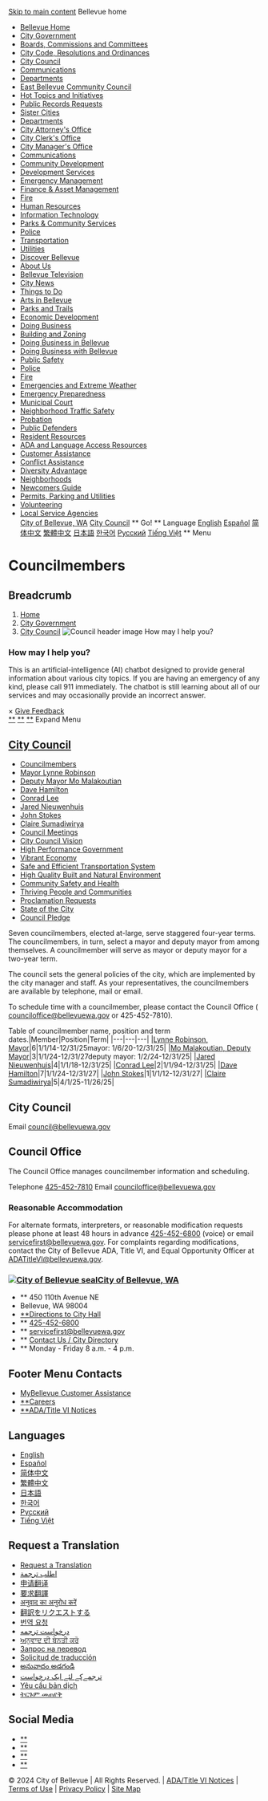  [Skip to main content](https://bellevuewa.gov/city-government/city-council/councilmembers/)  Bellevue home 

 *  [Bellevue Home](https://bellevuewa.gov/) 
 *  [City Government](https://bellevuewa.gov/city-government)  
   *  [Boards, Commissions and Committees](https://bellevuewa.gov/city-government/boards-commissions-and-committees) 
   *  [City Code, Resolutions and Ordinances](https://bellevuewa.gov/city-government/departments/development/codes-and-guidelines) 
   *  [City Council](https://bellevuewa.gov/city-government/city-council) 
   *  [Communications](https://bellevuewa.gov/city-government/departments/city-managers-office/communications) 
   *  [Departments](https://bellevuewa.gov/city-government/departments) 
   *  [East Bellevue Community Council](https://bellevuewa.gov/city-government/east-bellevue-community-council) 
   *  [Hot Topics and Initiatives](https://bellevuewa.gov/discover-bellevue/about-us/hot-topics-initiatives) 
   *  [Public Records Requests](https://bellevuewa.gov/city-government/Public-Records-Requests) 
   *  [Sister Cities](https://bellevuewa.gov/city-government/sister-cities)  
 *  [Departments](https://bellevuewa.gov/city-government/departments)  
   *  [City Attorney's Office](https://bellevuewa.gov/city-government/departments/city-attorneys-office) 
   *  [City Clerk's Office](https://bellevuewa.gov/city-government/departments/city-clerks-office) 
   *  [City Manager's Office](https://bellevuewa.gov/city-government/departments/city-managers-office) 
   *  [Communications](https://bellevuewa.gov/city-government/departments/city-managers-office/communications) 
   *  [Community Development](https://bellevuewa.gov/city-government/departments/community-development) 
   *  [Development Services](https://bellevuewa.gov/city-government/departments/development) 
   *  [Emergency Management](https://bellevuewa.gov/city-government/departments/fire/emergency-management) 
   *  [Finance & Asset Management](https://bellevuewa.gov/city-government/departments/finance) 
   *  [Fire](https://bellevuewa.gov/city-government/departments/fire) 
   *  [Human Resources](https://bellevuewa.gov/city-government/departments/human-resources) 
   *  [Information Technology](https://bellevuewa.gov/city-government/departments/ITD) 
   *  [Parks & Community Services](https://bellevuewa.gov/city-government/departments/parks) 
   *  [Police](https://bellevuewa.gov/city-government/departments/police) 
   *  [Transportation](https://bellevuewa.gov/city-government/departments/transportation) 
   *  [Utilities](https://bellevuewa.gov/city-government/departments/utilities)  
 *  [Discover Bellevue](https://bellevuewa.gov/discover-bellevue)  
   *  [About Us](https://bellevuewa.gov/discover-bellevue/about-us) 
   *  [Bellevue Television](https://bellevuewa.gov/city-government/departments/city-managers-office/communications/bellevue-television) 
   *  [City News](https://bellevuewa.gov/city-news) 
   *  [Things to Do](https://bellevuewa.gov/discover-bellevue/things-to-do) 
   *  [Arts in Bellevue](https://bellevuewa.gov/discover-bellevue/arts-in-bellevue) 
   *  [Parks and Trails](https://bellevuewa.gov/discover-bellevue/parks-and-trails-link) 
   *  [Economic Development](https://bellevuewa.gov/discover-bellevue/economic-development-link)  
 *  [Doing Business](https://bellevuewa.gov/doing-business)  
   *  [Building and Zoning](https://bellevuewa.gov/city-government/departments/development) 
   *  [Doing Business in Bellevue](https://bellevuewa.gov/city-government/departments/community-development/economic-development) 
   *  [Doing Business with Bellevue](https://bellevuewa.gov/doing-business/doing-business-with-bellevue)  
 *  [Public Safety](https://bellevuewa.gov/public-safety)  
   *  [Police](https://bellevuewa.gov/city-government/departments/police) 
   *  [Fire](https://bellevuewa.gov/city-government/departments/fire) 
   *  [Emergencies and Extreme Weather](https://bellevuewa.gov/city-government/departments/city-managers-office/communications/emergencies-and-extreme-weather) 
   *  [Emergency Preparedness](https://bellevuewa.gov/public-safety/emergency-preparedness) 
   *  [Municipal Court](https://bellevuewa.gov/public-safety/municipal-court) 
   *  [Neighborhood Traffic Safety](https://bellevuewa.gov/public-safety/neighborhood-traffic-safety) 
   *  [Probation](https://bellevuewa.gov/public-safety/probation) 
   *  [Public Defenders](https://bellevuewa.gov/city-government/departments/city-attorneys-office/apply-for-a-public-defender)  
 *  [Resident Resources](https://bellevuewa.gov/resident-resources)  
   *  [ADA and Language Access Resources](https://bellevuewa.gov/resident-resources/adatitle-vi-resources) 
   *  [Customer Assistance](https://bellevuewa.gov/city-government/departments/finance/mybellevue/customer-assistance) 
   *  [Conflict Assistance](https://bellevuewa.gov/city-government/departments/community-development/conflict-assistance) 
   *  [Diversity Advantage](https://bellevuewa.gov/city-government/departments/city-managers-office/diversity) 
   *  [Neighborhoods](https://bellevuewa.gov/city-government/departments/community-development) 
   *  [Newcomers Guide](https://bellevuewa.gov/resident-resources/newcomers-guide) 
   *  [Permits, Parking and Utilities](https://bellevuewa.gov/resident-resources/permits-parking-utilities) 
   *  [Volunteering](https://bellevuewa.gov/volunteering) 
   *  [Local Service Agencies](https://bellevuewa.gov/city-government/departments/parks/community-services/human-services/local-service-agencies)  
  [City of Bellevue, WA](https://bellevuewa.gov/)  [City Council](https://bellevuewa.gov/city-government/city-council)   ** Go!  **  Language  [English](https://bellevuewa.gov/)  [Español](https://bellevuewa.gov/es/welcome)  [简体中文](https://bellevuewa.gov/zh-hans/welcome)  [繁體中文](https://bellevuewa.gov/zh-hant/welcome)  [日本語](https://bellevuewa.gov/ja/welcome)  [한국어](https://bellevuewa.gov/ko/welcome)  [Pусский](https://bellevuewa.gov/ru/welcome)  [Tiếng Việt](https://bellevuewa.gov/vi/welcome)   **  Menu 

#  Councilmembers 

## Breadcrumb

 1.  [Home](https://bellevuewa.gov/) 
 1.  [City Government](https://bellevuewa.gov/city-government) 
 1.  [City Council](https://bellevuewa.gov/city-government/city-council) 
  ![Council header image](images/dcdf985af77eac8fb6722d90f57e1e9c6bf533c4ab6b0e77fe032ae805679706.jpg)  How may I help you? 

### How may I help you?

This is an artificial-intelligence (AI) chatbot designed to provide general information about various city topics. If you are having an emergency of any kind, please call 911 immediately. The chatbot is still learning about all of our services and may occasionally provide an incorrect answer.

 ×  [Give Feedback](https://bellevuewa.gov/mybellevue-chatbot-feedback)  
 [**](https://bellevuewa.gov/city-government/city-council/councilmembers/) 
 [**](https://bellevuewa.gov/city-government/city-council/councilmembers/) 
 [**](https://bellevuewa.gov/city-government/city-council/councilmembers/)   [](https://www.facebook.com/sharer/sharer.php?u=https://bellevuewa.gov/city-government/city-council/councilmembers&title=Councilmembers)  [](https://twitter.com/intent/tweet?text=Councilmembers+https://bellevuewa.gov/city-government/city-council/councilmembers)  [](https://www.linkedin.com/sharing/share-offsite/?url=https://bellevuewa.gov/city-government/city-council/councilmembers)  [](mailto:?subject=Councilmembers&body=https://bellevuewa.gov/city-government/city-council/councilmembers)  [](https://bellevuewa.gov/city-government/city-council/councilmembers/)  Expand Menu 

##  [City Council](https://bellevuewa.gov/city-government/city-council) 

 *  [Councilmembers](https://bellevuewa.gov/city-government/city-council/councilmembers) 
   *  [Mayor Lynne Robinson](https://bellevuewa.gov/city-government/city-council/councilmembers/lynne-robinson) 
   *  [Deputy Mayor Mo Malakoutian](https://bellevuewa.gov/city-government/city-council/councilmembers/mo-malakoutian) 
   *  [Dave Hamilton](https://bellevuewa.gov/city-government/city-council/councilmembers/dave-hamilton) 
   *  [Conrad Lee](https://bellevuewa.gov/city-government/city-council/councilmembers/conrad-lee) 
   *  [Jared Nieuwenhuis](https://bellevuewa.gov/city-government/city-council/councilmembers/jared-nieuwenhuis) 
   *  [John Stokes](https://bellevuewa.gov/city-government/city-council/councilmembers/john-stokes) 
   *  [Claire Sumadiwirya](https://bellevuewa.gov/city-government/city-council/councilmembers/claire-sumadiwirya) 
 *  [Council Meetings](https://bellevuewa.gov/city-government/city-council/council-meetings) 
 *  [City Council Vision](https://bellevuewa.gov/city-government/city-council/council-vision) 
   *  [High Performance Government](https://bellevuewa.gov/city-government/city-council/council-vision/high-performance-government) 
   *  [Vibrant Economy](https://bellevuewa.gov/city-government/city-council/council-vision/vibrant-economy) 
   *  [Safe and Efficient Transportation System](https://bellevuewa.gov/city-government/city-council/council-vision/safe-efficient-transportation-system) 
   *  [High Quality Built and Natural Environment](https://bellevuewa.gov/city-government/city-council/council-vision/high-quality-built-and-natural-environment) 
   *  [Community Safety and Health](https://bellevuewa.gov/city-government/city-council/council-vision/community-safety-health) 
   *  [Thriving People and Communities](https://bellevuewa.gov/city-government/city-council/council-vision/thriving-people-communities) 
 *  [Proclamation Requests](https://bellevuewa.gov/city-government/city-council/proclamation-requests) 
 *  [State of the City](https://bellevuewa.gov/city-government/city-council/state-of-the-city) 
 *  [Council Pledge](https://bellevuewa.gov/city-government/city-council/council-pledge) 
  []()  

Seven councilmembers, elected at-large, serve staggered four-year terms. The councilmembers, in turn, select a mayor and deputy mayor from among themselves. A councilmember will serve as mayor or deputy mayor for a two-year term.

The council sets the general policies of the city, which are implemented by the city manager and staff. As your representatives, the councilmembers are available by telephone, mail or email.

To schedule time with a councilmember, please contact the Council Office ( [counciloffice@bellevuewa.gov](mailto:counciloffice@bellevuewa.gov) or 425-452-7810). 

Table of councilmember name, position and term dates.|Member|Position|Term|
|---|---|---|
|[Lynne Robinson, Mayor](https://bellevuewa.gov/city-government/city-council/councilmembers/lynne-robinson)|6|1/1/14-12/31/25mayor: 1/6/20-12/31/25|
|[Mo Malakoutian, Deputy Mayor](https://bellevuewa.gov/city-government/city-council/councilmembers/mo-malakoutian)|3|1/1/24-12/31/27deputy mayor: 1/2/24-12/31/25|
|[Jared Nieuwenhuis](https://bellevuewa.gov/city-government/city-council/councilmembers/jared-nieuwenhuis)|4|1/1/18-12/31/25|
|[Conrad Lee](https://bellevuewa.gov/city-government/city-council/councilmembers/conrad-lee)|2|1/1/94-12/31/25|
|[Dave Hamilton](https://bellevuewa.gov/city-government/city-council/councilmembers/dave-hamilton)|7|1/1/24-12/31/27|
|[John Stokes](https://bellevuewa.gov/city-government/city-council/councilmembers/john-stokes/)|1|1/1/12-12/31/27|
|[Claire Sumadiwirya](https://bellevuewa.gov/city-government/city-council/councilmembers/claire-sumadiwirya)|5|4/1/25-11/26/25|

 

## City Council

 Email  [council@bellevuewa.gov](mailto:council@bellevuewa.gov)  

## Council Office

 The Council Office manages councilmember information and scheduling.  

 Telephone  [425-452-7810]()  Email  [counciloffice@bellevuewa.gov](mailto:counciloffice@bellevuewa.gov)  

### Reasonable Accommodation

For alternate formats, interpreters, or reasonable modification requests please phone at least 48 hours in advance [425-452-6800]() (voice) or email [servicefirst@bellevuewa.gov](mailto:servicefirst@bellevuewa.gov?subject=Councilmembers%20Webpage). For complaints regarding modifications, contact the City of Bellevue ADA, Title VI, and Equal Opportunity Officer at [ADATitleVI@bellevuewa.gov](mailto:ADATitleVI@bellevuewa.gov).

###  [![City of Bellevue seal](images/74377e5d32a2f09fb052c62fc131e8fe6e7ef0f8d8aa4c99e59572a83e4e4122.png)City of Bellevue, WA](https://bellevuewa.gov/) 

 *  ** 450 110th Avenue NE
 * Bellevue, WA 98004
 *  [**Directions to City Hall](https://www.google.com/maps/place/Bellevue+City+Hall/@47.6144305,-122.1929512,18z) 
 *  **  [425-452-6800]() 
 *  **  [servicefirst@bellevuewa.gov](mailto:servicefirst@bellevuewa.gov) 
 *  **  [Contact Us / City Directory](https://bellevuewa.gov/contact-us) 
 *  ** Monday - Friday 8 a.m. - 4 p.m.

## Footer Menu Contacts

 *  [MyBellevue Customer Assistance](https://bellevuewa.gov/city-government/departments/civic-services/mybellevue/customer-assistance/) 
 *  [**Careers](https://www.governmentjobs.com/careers/bellevuewa) 
 *  [**ADA/Title VI Notices](https://bellevuewa.gov/resident-resources/adatitle-vi-resources) 

## Languages

 *  [English](https://bellevuewa.gov/) 
 *  [Español](https://bellevuewa.gov/es/welcome) 
 *  [简体中文](https://bellevuewa.gov/zh-hans/welcome) 
 *  [繁體中文](https://bellevuewa.gov/zh-hant/welcome) 
 *  [日本語](https://bellevuewa.gov/ja/welcome) 
 *  [한국어](https://bellevuewa.gov/ko/welcome) 
 *  [Pусский](https://bellevuewa.gov/ru/welcome) 
 *  [Tiếng Việt](https://bellevuewa.gov/vi/welcome) 

## Request a Translation

 *  [Request a Translation](https://bellevuewa.gov/request-translation) 
 *  [اطلب ترجمة](https://bellevuewa.gov/ar/atlb-trjmt) 
 *  [申请翻译](https://bellevuewa.gov/zh-hans/shenqingfanyi) 
 *  [要求翻譯](https://bellevuewa.gov/zh-hant/yaoqiufanyi) 
 *  [अनुवाद का अनुरोध करें](https://bellevuewa.gov/hi/anauvaada-kaa-anauraodha-karaen) 
 *  [翻訳をリクエストする](https://bellevuewa.gov/ja/fanyiworikuesutosuru) 
 *  [번역 요청](https://bellevuewa.gov/ko/beonyeog-yocheong) 
 *  [درخواست ترجمه](https://bellevuewa.gov/fa/drkhwast-trjmh) 
 *  [ਅਨੁਵਾਦ ਦੀ ਬੇਨਤੀ ਕਰੋ](https://bellevuewa.gov/pa/anauvaada-dai-baeenatai-karaoo) 
 *  [Запрос на перевод](https://bellevuewa.gov/ru/zapros-na-perevod) 
 *  [Solicitud de traducción](https://bellevuewa.gov/es/solicitud-de-traduccion) 
 *  [అనువాదం అడగండి](https://bellevuewa.gov/te/anauvaaadam-adagamdai) 
 *  [ترجمےکے لئے ایک درخواست](https://bellevuewa.gov/ur/trjmyky-lyy-ayk-drkhwast) 
 *  [Yêu cầu bản dịch](https://bellevuewa.gov/vi/yeu-cau-ban-dich) 
 *  [ትርጉም መጠየቅ](https://bellevuewa.gov/am/teregume-mathayaqe) 

## Social Media

 *  [**](https://www.facebook.com/bellevuewashington) 
 *  [**](https://www.instagram.com/cityofbellevuewa/) 
 *  [**](https://twitter.com/bellevuewa) 
 *  [**](https://www.youtube.com/channel/UCW22suSoHWumwarCbu3NkOg) 

© 2024 City of Bellevue | All Rights Reserved. | [ADA/Title VI Notices](https://bellevuewa.gov/resident-resources/adatitle-vi-resources) | [Terms of Use](https://bellevuewa.gov/terms-of-use) | [Privacy Policy](https://bellevuewa.gov/privacy-security) | [Site Map](https://bellevuewa.gov/sitemap)  

 
